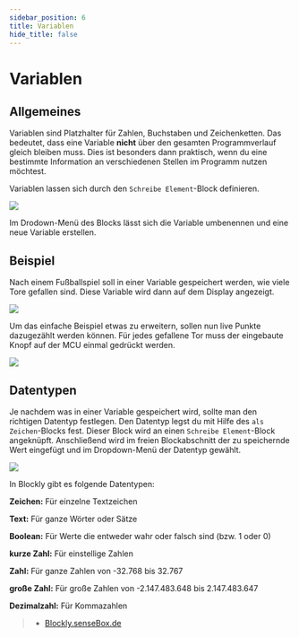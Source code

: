 ```yaml
---
sidebar_position: 6
title: Variablen
hide_title: false
---
```


# Variablen

## Allgemeines
Variablen sind Platzhalter für Zahlen, Buchstaben und Zeichenketten. Das bedeutet, dass eine Variable **nicht** über den gesamten Programmverlauf gleich bleiben muss. Dies ist besonders dann praktisch, wenn du eine bestimmte Information an verschiedenen Stellen im Programm nutzen möchtest.

Variablen lassen sich durch den `Schreibe Element`-Block definieren.

![](/img/blockly-bilder/variablen/blockly-variablen-1.svg)

Im Drodown-Menü des Blocks lässt sich die Variable umbenennen und eine neue Variable erstellen.

## Beispiel
Nach einem Fußballspiel soll in einer Variable gespeichert werden, wie viele Tore gefallen sind. Diese Variable wird dann auf dem Display angezeigt.

![](/img/blockly-bilder/variablen/blockly-variablen-2.svg)

Um das einfache Beispiel etwas zu erweitern, sollen nun live Punkte dazugezählt werden können. Für jedes gefallene Tor muss der eingebaute Knopf auf der MCU einmal gedrückt werden.

![](/img/blockly-bilder/variablen/blockly-variablen-3.svg)

## Datentypen
Je nachdem was in einer Variable gespeichert wird, sollte man den richtigen Datentyp festlegen. Den Datentyp legst du mit Hilfe des `als Zeichen`-Blocks fest. Dieser Block wird an einen `Schreibe Element`-Block angeknüpft. Anschließend wird im freien Blockabschnitt der zu speichernde Wert eingefügt und im Dropdown-Menü der Datentyp gewählt.

![](/img/blockly-bilder/variablen/blockly-variablen-4.svg)


In Blockly gibt es folgende Datentypen:

**Zeichen:**     Für einzelne Textzeichen

**Text:**        Für ganze Wörter oder Sätze

**Boolean:**     Für Werte die entweder wahr oder falsch sind (bzw. 1 oder 0)

**kurze Zahl:**  Für einstellige Zahlen

**Zahl:**        Für ganze Zahlen von -32.768 bis 32.767

**große Zahl:**  Für große Zahlen von -2.147.483.648 bis 2.147.483.647

**Dezimalzahl:** Für Kommazahlen


> - [Blockly.senseBox.de](https://blockly.sensebox.de/)